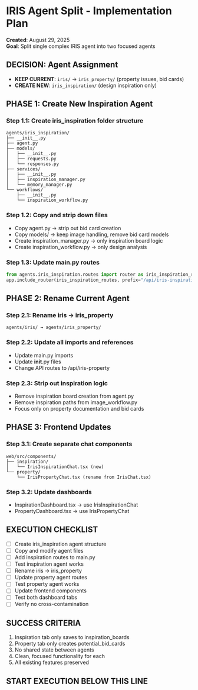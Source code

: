 # IRIS Agent Split - Implementation Plan
**Created**: August 29, 2025  
**Goal**: Split single complex IRIS agent into two focused agents

## DECISION: Agent Assignment
- **KEEP CURRENT**: `iris/` → `iris_property/` (property issues, bid cards)
- **CREATE NEW**: `iris_inspiration/` (design inspiration only)

## PHASE 1: Create New Inspiration Agent

### Step 1.1: Create iris_inspiration folder structure
```
agents/iris_inspiration/
├── __init__.py
├── agent.py
├── models/
│   ├── __init__.py
│   ├── requests.py
│   └── responses.py
├── services/
│   ├── __init__.py
│   ├── inspiration_manager.py
│   └── memory_manager.py
└── workflows/
    ├── __init__.py
    └── inspiration_workflow.py
```

### Step 1.2: Copy and strip down files
- Copy agent.py → strip out bid card creation
- Copy models/ → keep image handling, remove bid card models
- Create inspiration_manager.py → only inspiration board logic
- Create inspiration_workflow.py → only design analysis

### Step 1.3: Update main.py routes
```python
from agents.iris_inspiration.routes import router as iris_inspiration_routes
app.include_router(iris_inspiration_routes, prefix="/api/iris-inspiration")
```

## PHASE 2: Rename Current Agent

### Step 2.1: Rename iris → iris_property
```
agents/iris/ → agents/iris_property/
```

### Step 2.2: Update all imports and references
- Update main.py imports
- Update __init__.py files
- Change API routes to /api/iris-property

### Step 2.3: Strip out inspiration logic
- Remove inspiration board creation from agent.py
- Remove inspiration paths from image_workflow.py
- Focus only on property documentation and bid cards

## PHASE 3: Frontend Updates

### Step 3.1: Create separate chat components
```
web/src/components/
├── inspiration/
│   └── IrisInspirationChat.tsx (new)
└── property/
    └── IrisPropertyChat.tsx (rename from IrisChat.tsx)
```

### Step 3.2: Update dashboards
- InspirationDashboard.tsx → use IrisInspirationChat
- PropertyDashboard.tsx → use IrisPropertyChat

## EXECUTION CHECKLIST
- [ ] Create iris_inspiration agent structure
- [ ] Copy and modify agent files
- [ ] Add inspiration routes to main.py
- [ ] Test inspiration agent works
- [ ] Rename iris → iris_property
- [ ] Update property agent routes
- [ ] Test property agent works
- [ ] Update frontend components
- [ ] Test both dashboard tabs
- [ ] Verify no cross-contamination

## SUCCESS CRITERIA
1. Inspiration tab only saves to inspiration_boards
2. Property tab only creates potential_bid_cards
3. No shared state between agents
4. Clean, focused functionality for each
5. All existing features preserved

**START EXECUTION BELOW THIS LINE**
---